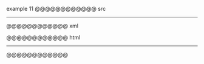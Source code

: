 example 11
@@@@@@@@@@@@ src
*	*	*	
@@@@@@@@@@@@ xml
<?xml version="1.0" encoding="UTF-8"?>
<!DOCTYPE document SYSTEM "CommonMark.dtd">
<document xmlns="http://commonmark.org/xml/1.0">
  <thematic_break />
</document>
@@@@@@@@@@@@ html
<hr />
@@@@@@@@@@@@
